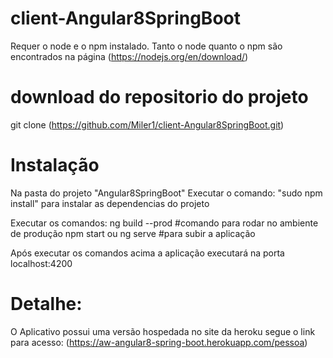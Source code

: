 # client-Angular8SpringBoot

Requer o node e o npm instalado. Tanto o node quanto o npm são encontrados na página
(https://nodejs.org/en/download/)

# download do repositorio do projeto
git clone (https://github.com/Miler1/client-Angular8SpringBoot.git)

# Instalação
Na pasta do projeto "Angular8SpringBoot" Executar o comando:
"sudo npm install" para instalar as dependencias do projeto

Executar os comandos:
ng build --prod #comando para rodar no ambiente de produção
npm start ou ng serve #para subir a aplicação

Após executar os comandos acima a aplicação executará na porta localhost:4200

# Detalhe:
O Aplicativo possui uma versão hospedada no site da heroku segue o link para acesso:
(https://aw-angular8-spring-boot.herokuapp.com/pessoa)
